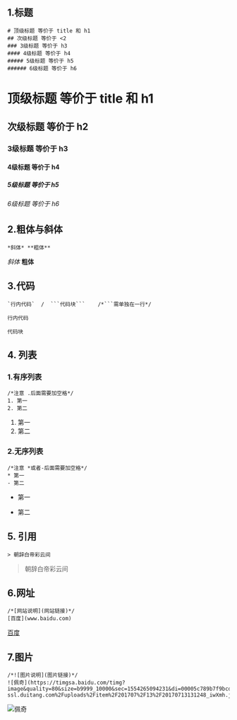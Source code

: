 ## 1.标题
```
# 顶级标题 等价于 title 和 h1
## 次级标题 等价于 <2
### 3级标题 等价于 h3
#### 4级标题 等价于 h4
##### 5级标题 等价于 h5
###### 6级标题 等价于 h6
```
# 顶级标题 等价于 title 和 h1
## 次级标题 等价于 h2
### 3级标题 等价于 h3
#### 4级标题 等价于 h4
##### 5级标题 等价于 h5
###### 6级标题 等价于 h6
## 2.粗体与斜体
```
*斜体* **粗体**
```
*斜体* **粗体**
## 3.代码
```
`行内代码`  /  ```代码块```    /*```需单独在一行*/
```
`行内代码`
```
代码块
```
## 4. 列表
### 1.有序列表
```
/*注意 .后面需要加空格*/
1. 第一
2. 第二
```
1. 第一
2. 第二
### 2.无序列表
```
/*注意 *或者-后面需要加空格*/
* 第一
- 第二
```
* 第一
- 第二
## 5. 引用
```
> 朝辞白帝彩云间
```
> 朝辞白帝彩云间
## 6.网址
```
/*[网站说明](网站链接)*/
[百度](www.baidu.com)
```
[百度](www.baidu.com)
## 7.图片
```
/*![图片说明](图片链接)*/
![佩奇](https://timgsa.baidu.com/timg?image&quality=80&size=b9999_10000&sec=1554265094231&di=00005c789b7f9bcde5a85c798b4cfd4f&imgtype=0&src=http%3A%2F%2Fb-ssl.duitang.com%2Fuploads%2Fitem%2F201707%2F13%2F20170713131248_iwXmh.jpeg)
```
![佩奇](https://timgsa.baidu.com/timg?image&quality=80&size=b9999_10000&sec=1554265094231&di=00005c789b7f9bcde5a85c798b4cfd4f&imgtype=0&src=http%3A%2F%2Fb-ssl.duitang.com%2Fuploads%2Fitem%2F201707%2F13%2F20170713131248_iwXmh.jpeg)
